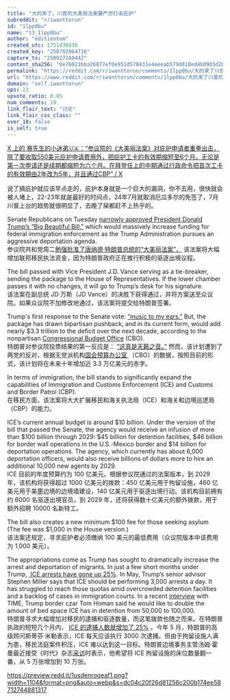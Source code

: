 ```yaml
---
title: "大的来了，川普的大美丽法案要严厉打击庇护"
subreddit: "r/iwanttorun"
id: "1lpp0bu"
name: "t3_1lpp0bu"
author: "editiontom"
created_utc: 1751438836
created_key: "250702064716"
capture_ts: "250927160442"
content_sha256: "0e76021bba26877ef0e951d578431e4eeeab579d818ed4b09b5d28f54dcb65bf"
permalink: "https://reddit.com/r/iwanttorun/comments/1lpp0bu/大的来了川普的大美丽法案要严厉打击庇护/"
url: "https://www.reddit.com/r/iwanttorun/comments/1lpp0bu/大的来了川普的大美丽法案要严厉打击庇护/"
domain: "self.iwanttorun"
ups: 22
upvote_ratio: 0.85
num_comments: 19
link_flair_text: "讨论"
link_flair_css_class: ""
over_18: false
is_self: true
---
```


[X 上的
赛先生的小迷弟🇺🇦：“参议院的《大美丽法案》对庇护申请者重拳出击，除了要收取550美元庇护申请费用外，把庇护工卡的有效期缩短至6个月。无论是第一次申请还是续期都缩短为六个月。在拜登任上的中期通过行政命令把首次工卡的有效期由2年改为5年，并且通过CBP”
/ X](https://x.com/TruthOfFinance/status/1940179319516778844)

说了搞庇护就应该早点走的，庇护本身就是一个巨大的漏洞，你不去用，很快就会被人堵上，22-23年就是最好的时间点，24年7月就取消厄瓜多尔的免签了，7月川普上台的趋势就很明显了，去晚了屎都赶不上热乎的。

Senate Republicans on Tuesday [narrowly approved President Donald
Trump’s “Big Beautiful
Bill,”](https://time.com/7299226/big-beautiful-bill-senate-trump-murkowski/) which
would massively increase funding for federal immigration enforcement as
the Trump Administration pursues an aggressive deportation agenda.  
参议院共和党周二[勉强批准了唐纳德·特朗普总统的“大美丽法案”，](https://time.com/7299226/big-beautiful-bill-senate-trump-murkowski/) 该法案将大幅增加联邦移民执法资金，因为特朗普政府正在推行积极的驱逐出境议程。

The bill passed with Vice President J.D. Vance serving as a tie-breaker,
sending the package to the House of Representatives. If the lower
chamber passes it with no changes, it will go to Trump’s desk for his
signature.  
该法案在副总统 JD·万斯（JD
Vance）的决胜下获得通过，并将方案送至众议院。如果众议院不加修改地通过，该法案将提交给特朗普签署。

Trump's first response to the Senate vote: [“music to my
ears.”](https://www.news.com.au/national/music-to-my-ears-trump-reacts-to-big-beautiful-bill-passing-senate-vote/video/9836080597756caeed47823d1ca47ddf) But,
the package has drawn bipartisan pushback, and in its current form,
would add nearly \$3.3 trillion to the deficit over the next decade,
according to the nonpartisan [Congressional Budget
Office](https://www.cbo.gov/publication/61534) (CBO).  
特朗普对参议院投票结果的第一反应是： [“这真是天籁之音。”](https://www.news.com.au/national/music-to-my-ears-trump-reacts-to-big-beautiful-bill-passing-senate-vote/video/9836080597756caeed47823d1ca47ddf) 然而，该计划遭到了两党的反对，根据无党派机构[国会预算办公室 ](https://www.cbo.gov/publication/61534)（CBO）的数据，按照目前的形式，该计划将在未来十年增加近
3.3 万亿美元的赤字。

In terms of immigration, the bill stands to significantly expand the
capabilities of Immigration and Customs Enforcement (ICE) and Customs
and Border Patrol (CBP).   
在移民方面，该法案将大大扩展移民和海关执法局（ICE）和海关和边境巡逻局（CBP）的能力。

ICE’s current annual budget is around \$10 billion. Under the version of
the bill that passed the Senate, the agency would receive an infusion of
more than \$100 billion through 2029: \$45 billion for detention
facilities, \$46 billion for border wall operations in the U.S.-Mexico
border and \$14 billion for deportation operations. The agency, which
currently has about 6,000 deportation officers, would also receive
billions of dollars more to hire an additional 10,000 new agents by
2029.  
ICE 目前的年度预算约为 100 亿美元。根据参议院通过的法案版本，到 2029
年，该机构将获得超过 1000 亿美元的拨款：450 亿美元用于拘留设施，460
亿美元用于美墨边境的边境墙建设，140
亿美元用于驱逐出境行动。该机构目前拥有约 6000 名驱逐出境官员，到 2029
年，还将获得数十亿美元的额外拨款，用于额外招聘 10000 名新特工。

The bill also creates a new minimum \$100 fee for those seeking asylum
(The fee was \$1,000 in the House version.)   
该法案还规定，寻求庇护者必须缴纳 100
美元的最低费用（众议院版本中该费用为 1,000 美元）。

The appropriations come as Trump has sought to dramatically increase the
arrest and deportation of migrants. In just a few short months under
Trump, [ ICE arrests have gone up
25%](https://time.com/7292939/trump-deportations-ice-arrests/). In May,
Trump’s senior advisor Stephen Miller says that ICE should be performing
3,000 arrests a day. It has struggled to reach those quotas amid
overcrowded detention facilities and a backlog of cases in immigration
courts. In a
recent [interview](https://time.com/7291757/trump-deportation-ice-el-salvador/) with
TIME, Trump border czar Tom Homan said he would like to double the
amount of bed space ICE has in detention from 50,000 to 100,000.   
特朗普寻求大幅增加对移民的逮捕和驱逐数量，而这笔拨款也随之而来。在特朗普执政的短短几个月内， [ICE
的逮捕人数就增加了
25%](https://time.com/7292939/trump-deportations-ice-arrests/) 。今年 5
月，特朗普的高级顾问斯蒂芬·米勒表示，ICE 每天应该执行 3000
次逮捕。但由于拘留设施人满为患，移民法庭案件积压，ICE
难以达到这一目标。特朗普边境事务主管汤姆·霍曼最近接受《时代》杂志[采访](https://time.com/7291757/trump-deportation-ice-el-salvador/)时表示，他希望将
ICE 拘留设施的床位数量翻一番，从 5 万张增加到 10 万张。

<https://preview.redd.it/1usdenroqeaf1.png?width=1104&format=png&auto=webp&s=dc04c20f26d81256c200b174ee58712744881317>
